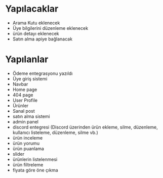 # Yapılacaklar

- Arama Kutu eklenecek
- Üye bilgilerini düzenleme eklenecek
- ürün detayı eklenecek
- Satın alma apiye bağlanacak

# Yapılanlar

- Ödeme entegrasyonu yazıldı
- Üye giriş sistemi
- Navbar
- Home page
- 404 page
- User Profile
- Ürünler
- Sanal post
- satın alma sistemi
- admin panel
- discord entegresi (Discord üzerinden ürün ekleme, silme, düzenleme, kullanıcı listeleme, düzenleme, silme vb.)
- ürün inceleme
- ürün yorumu
- ürün puanlama
- slider
- ürünlerin listelenmesi
- ürün filtreleme
- fiyata göre öne çıkma